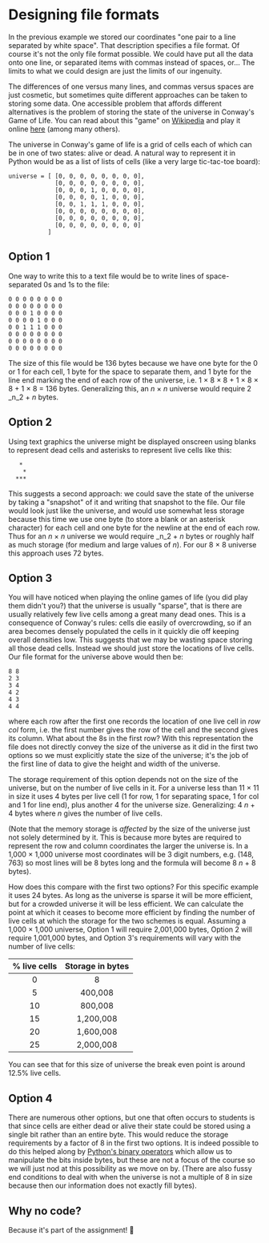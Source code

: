 # Designing file formats

In the previous example we stored our coordinates "one pair to a line separated by white space". That description specifies a file format. Of course it's not the only file format possible. We could have put all the data onto one line, or separated items with commas instead of spaces, or... The limits to what we could design are just the limits of our ingenuity.

The differences of one versus many lines, and commas versus spaces are just cosmetic, but sometimes quite different approaches can be taken to storing some data. One accessible problem that affords different alternatives is the problem of storing the state of the universe in Conway's Game of Life. You can read about this "game" on [Wikipedia](http://en.wikipedia.org/wiki/Conway's_Game_of_Life) and play it online [here](http://www.bitstorm.org/gameoflife/) (among many others).

The universe in Conway's game of life is a grid of cells each of which can be in one of two states: alive or dead. A natural way to represent it in Python would be as a list of lists of cells (like a very large tic-tac-toe board):

```
universe = [ [0, 0, 0, 0, 0, 0, 0, 0],
             [0, 0, 0, 0, 0, 0, 0, 0],
             [0, 0, 0, 1, 0, 0, 0, 0],
             [0, 0, 0, 0, 1, 0, 0, 0],
             [0, 0, 1, 1, 1, 0, 0, 0],
             [0, 0, 0, 0, 0, 0, 0, 0],
             [0, 0, 0, 0, 0, 0, 0, 0],
             [0, 0, 0, 0, 0, 0, 0, 0]
           ]
```

## Option 1

One way to write this to a text file would be to write lines of space-separated 0s and 1s to the file:

```
0 0 0 0 0 0 0 0
0 0 0 0 0 0 0 0
0 0 0 1 0 0 0 0
0 0 0 0 1 0 0 0
0 0 1 1 1 0 0 0
0 0 0 0 0 0 0 0
0 0 0 0 0 0 0 0
0 0 0 0 0 0 0 0
```

The size of this file would be 136 bytes because we have one byte for the 0 or 1 for each cell, 1 byte for the space to separate them, and 1 byte for the line end marking the end of each row of the universe, i.e. 1 × 8 × 8 + 1 × 8 × 8 + 1 × 8 = 136 bytes. Generalizing this, an _n_ × _n_ universe would require 2 _n_2 + _n_ bytes.

## Option 2

Using text graphics the universe might be displayed onscreen using blanks to represent dead cells and asterisks to represent live cells like this:

```
   *
    *
  ***
```

This suggests a second approach: we could save the state of the universe by taking a "snapshot" of it and writing that snapshot to the file. Our file would look just like the universe, and would use somewhat less storage because this time we use one byte (to store a blank or an asterisk character) for each cell and one byte for the newline at the end of each row. Thus for an _n_ × _n_ universe we would require _n_2 + _n_ bytes or roughly half as much storage (for medium and large values of _n_). For our 8 × 8 universe this approach uses 72 bytes.

## Option 3

You will have noticed when playing the online games of life (you did play them didn't you?) that the universe is usually "sparse", that is there are usually relatively few live cells among a great many dead ones. This is a consequence of Conway's rules: cells die easily of overcrowding, so if an area becomes densely populated the cells in it quickly die off keeping overall densities low. This suggests that we may be wasting space storing all those dead cells. Instead we should just store the locations of live cells. Our file format for the universe above would then be:

```
8 8
2 3
3 4
4 2
4 3
4 4
```

where each row after the first one records the location of one live cell in _row col_ form, i.e. the first number gives the row of the cell and the second gives its column. What about the 8s in the first row? With this representation the file does not directly convey the size of the universe as it did in the first two options so we must explicitly state the size of the universe; it's the job of the first line of data to give the height and width of the universe.

The storage requirement of this option depends not on the size of the universe, but on the number of live cells in it. For a universe less than 11 × 11 in size it uses 4 bytes per live cell (1 for row, 1 for separating space, 1 for col and 1 for line end), plus another 4 for the universe size. Generalizing: 4 _n_ + 4 bytes where _n_ gives the number of live cells.

(Note that the memory storage is _affected_ by the size of the universe just not solely determined by it. This is because more bytes are required to represent the row and column coordinates the larger the universe is. In a 1,000 × 1,000 universe most coordinates will be 3 digit numbers, e.g. (148, 763) so most lines will be 8 bytes long and the formula will become 8 _n_ + 8 bytes).

How does this compare with the first two options? For this specific example it uses 24 bytes. As long as the universe is sparse it will be more efficient, but for a crowded universe it will be less efficient. We can calculate the point at which it ceases to become more efficient by finding the number of live cells at which the storage for the two schemes is equal. Assuming a 1,000 × 1,000 universe, Option 1 will require 2,001,000 bytes, Option 2 will require 1,001,000 bytes, and Option 3's requirements will vary with the number of live cells:


| % live cells | Storage in bytes |
| :---: |:--:|
| 0 | 8 |
| 5 | 400,008 |
| 10 | 800,008 |
| 15 | 1,200,008 |
| 20 | 1,600,008 |
| 25 | 2,000,008 |

You can see that for this size of universe the break even point is around 12.5% live cells.

## Option 4

There are numerous other options, but one that often occurs to students is that since cells are either dead or alive their state could be stored using a single bit rather than an entire byte. This would reduce the storage requirements by a factor of 8 in the first two options. It is indeed possible to do this helped along by [Python's binary operators](http://docs.python.org/reference/expressions.html#binary-bitwise-operations) which allow us to manipulate the bits inside bytes, but these are not a focus of the course so we will just nod at this possibility as we move on by. (There are also fussy end conditions to deal with when the universe is not a multiple of 8 in size because then our information does not exactly fill bytes).

## Why no code?

Because it's part of the assignment! 🫣

